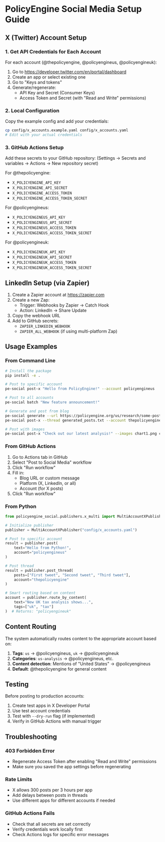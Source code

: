 # PolicyEngine Social Media Setup Guide

## X (Twitter) Account Setup

### 1. Get API Credentials for Each Account

For each account (@thepolicyengine, @policyengineus, @policyengineuk):

1. Go to https://developer.twitter.com/en/portal/dashboard
2. Create an app or select existing one
3. Go to "Keys and tokens"
4. Generate/regenerate:
   - API Key and Secret (Consumer Keys)
   - Access Token and Secret (with "Read and Write" permissions)

### 2. Local Configuration

Copy the example config and add your credentials:

```bash
cp config/x_accounts.example.yaml config/x_accounts.yaml
# Edit with your actual credentials
```

### 3. GitHub Actions Setup

Add these secrets to your GitHub repository:
(Settings → Secrets and variables → Actions → New repository secret)

For @thepolicyengine:
- `X_POLICYENGINE_API_KEY`
- `X_POLICYENGINE_API_SECRET`
- `X_POLICYENGINE_ACCESS_TOKEN`
- `X_POLICYENGINE_ACCESS_TOKEN_SECRET`

For @policyengineus:
- `X_POLICYENGINEUS_API_KEY`
- `X_POLICYENGINEUS_API_SECRET`
- `X_POLICYENGINEUS_ACCESS_TOKEN`
- `X_POLICYENGINEUS_ACCESS_TOKEN_SECRET`

For @policyengineuk:
- `X_POLICYENGINEUK_API_KEY`
- `X_POLICYENGINEUK_API_SECRET`
- `X_POLICYENGINEUK_ACCESS_TOKEN`
- `X_POLICYENGINEUK_ACCESS_TOKEN_SECRET`

## LinkedIn Setup (via Zapier)

1. Create a Zapier account at https://zapier.com
2. Create a new Zap:
   - Trigger: Webhooks by Zapier → Catch Hook
   - Action: LinkedIn → Share Update
3. Copy the webhook URL
4. Add to GitHub secrets:
   - `ZAPIER_LINKEDIN_WEBHOOK`
   - `ZAPIER_ALL_WEBHOOK` (if using multi-platform Zap)

## Usage Examples

### From Command Line

```bash
# Install the package
pip install -e .

# Post to specific account
pe-social post-x "Hello from PolicyEngine!" --account policyengineus

# Post to all accounts
pe-social batch "New feature announcement!"

# Generate and post from blog
pe-social generate --url https://policyengine.org/us/research/some-post
pe-social post-x --thread generated_posts.txt --account thepolicyengine

# Post with images
pe-social post-x "Check out our latest analysis!" --images chart1.png chart2.png
```

### From GitHub Actions

1. Go to Actions tab in GitHub
2. Select "Post to Social Media" workflow
3. Click "Run workflow"
4. Fill in:
   - Blog URL or custom message
   - Platform (X, LinkedIn, or all)
   - Account (for X posts)
5. Click "Run workflow"

### From Python

```python
from policyengine_social.publishers.x_multi import MultiAccountXPublisher

# Initialize publisher
publisher = MultiAccountXPublisher("config/x_accounts.yaml")

# Post to specific account
result = publisher.post(
    text="Hello from Python!",
    account="policyengineus"
)

# Post thread
result = publisher.post_thread(
    posts=["First tweet", "Second tweet", "Third tweet"],
    account="thepolicyengine"
)

# Smart routing based on content
account = publisher.route_by_content(
    text="New UK tax analysis shows...",
    tags=["uk", "tax"]
)  # Returns: "policyengineuk"
```

## Content Routing

The system automatically routes content to the appropriate account based on:

1. **Tags**: `us` → @policyengineus, `uk` → @policyengineuk
2. **Categories**: `us-analysis` → @policyengineus, etc.
3. **Content detection**: Mentions of "United States" → @policyengineus
4. **Default**: @thepolicyengine for general content

## Testing

Before posting to production accounts:

1. Create test apps in X Developer Portal
2. Use test account credentials
3. Test with `--dry-run` flag (if implemented)
4. Verify in GitHub Actions with manual trigger

## Troubleshooting

### 403 Forbidden Error
- Regenerate Access Token after enabling "Read and Write" permissions
- Make sure you saved the app settings before regenerating

### Rate Limits
- X allows 300 posts per 3 hours per app
- Add delays between posts in threads
- Use different apps for different accounts if needed

### GitHub Actions Fails
- Check that all secrets are set correctly
- Verify credentials work locally first
- Check Actions logs for specific error messages